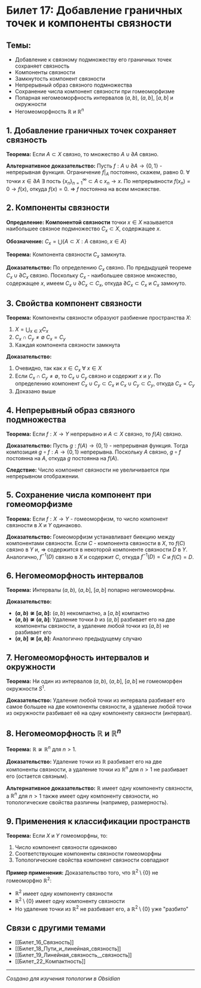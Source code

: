 # Билет 17: Добавление граничных точек и компоненты связности

## Темы:
- Добавление к связному подмножеству его граничных точек сохраняет связность
- Компоненты связности
- Замкнутость компонент связности
- Непрерывный образ связного подмножества
- Сохранение числа компонент связности при гомеоморфизме
- Попарная негомеоморфность интервалов $(a,b)$, $(a,b]$, $[a,b]$ и окружности
- Негомеоморфность $\mathbb{R}$ и $\mathbb{R}^n$

## 1. Добавление граничных точек сохраняет связность

**Теорема:** Если $A \subset X$ связно, то множество $A \cup \partial A$ связно.

**Альтернативное доказательство:** Пусть $f: A \cup \partial A \to \{0,1\}$ - непрерывная функция. Ограничение $f|_A$ постоянно, скажем, равно $0$. ∀ точки $x \in \partial A$ ∃ пость $\{x_n\}_{n=1}^{\infty} \subset A$ с $x_n \to x$. По непрерывности $f(x_n) = 0 \to f(x)$, откуда $f(x) = 0$. ⇒ $f$ постоянна на всем множестве.

## 2. Компоненты связности

**Определение:** **Компонентой связности** точки $x \in X$ называется наибольшее связное подмножество $C_x \subset X$, содержащее $x$.

**Обозначение:** $C_x = \bigcup\{A \subset X : A \text{ связно}, x \in A\}$

**Теорема:** Компонента связности $C_x$ замкнута.

**Доказательство:** По определению $C_x$ связно. По предыдущей теореме $C_x \cup \partial C_x$ связно. Поскольку $C_x$ - наибольшее связное множество, содержащее $x$, имеем $C_x \cup \partial C_x \subset C_x$, откуда $\partial C_x \subset C_x$ и $C_x$ замкнуто.

## 3. Свойства компонент связности

**Теорема:** Компоненты связности образуют разбиение пространства $X$:

1. $X = \bigcup_{x \in X} C_x$
2. $C_x \cap C_y \neq \emptyset$  $C_x = C_y$
3. Каждая компонента связности замкнута

**Доказательство:**
1. Очевидно, так как $x \in C_x$ ∀ $x \in X$
2. Если $C_x \cap C_y \neq \emptyset$, то $C_x \cup C_y$ связно и содержит $x$ и $y$. По определению компонент $C_x \cup C_y \subset C_x$ и $C_x \cup C_y \subset C_y$, откуда $C_x = C_y$
3. Доказано выше

## 4. Непрерывный образ связного подмножества

**Теорема:** Если $f: X \to Y$ непрерывно и $A \subset X$ связно, то $f(A)$ связно.

**Доказательство:** Пусть $g: f(A) \to \{0,1\}$ - непрерывная функция. Тогда композиция $g \circ f: A \to \{0,1\}$ непрерывна. Поскольку $A$ связно, $g \circ f$ постоянна на $A$, откуда $g$ постоянна на $f(A)$.

**Следствие:** Число компонент связности не увеличивается при непрерывном отображении.

## 5. Сохранение числа компонент при гомеоморфизме

**Теорема:** Если $f: X \to Y$ - гомеоморфизм, то число компонент связности в $X$ и $Y$ одинаково.

**Доказательство:** Гомеоморфизм устанавливает биекцию между компонентами связности. Если $C$ - компонента связности в $X$, то $f(C)$ связно в $Y$ и, ⇒ содержится в некоторой компоненте связности $D$ в $Y$. Аналогично, $f^{-1}(D)$ связно в $X$ и содержит $C$, откуда $f^{-1}(D) = C$ и $f(C) = D$.

## 6. Негомеоморфность интервалов

**Теорема:** Интервалы $(a,b)$, $(a,b]$, $[a,b]$ попарно негомеоморфны.

**Доказательство:**
- **$(a,b) \not\cong [a,b]$:** $(a,b)$ некомпактно, а $[a,b]$ компактно
- **$(a,b) \not\cong (a,b]$:** Удаление точки $b$ из $(a,b]$ разбивает его на две компоненты связности, а удаление любой точки из $(a,b)$ не разбивает его
- **$(a,b] \not\cong [a,b]$:** Аналогично предыдущему случаю

## 7. Негомеоморфность интервалов и окружности

**Теорема:** Ни один из интервалов $(a,b)$, $(a,b]$, $[a,b]$ не гомеоморфен окружности $S^1$.

**Доказательство:** Удаление любой точки из интервала разбивает его самое большее на две компоненты связности, а удаление любой точки из окружности разбивает её на одну компоненту связности (интервал).

## 8. Негомеоморфность $\mathbb{R}$ и $\mathbb{R}^n$

**Теорема:** $\mathbb{R} \not\cong \mathbb{R}^n$ для $n > 1$.

**Доказательство:** Удаление точки из $\mathbb{R}$ разбивает его на две компоненты связности, а удаление точки из $\mathbb{R}^n$ для $n > 1$ не разбивает его (остается связным).

**Альтернативное доказательство:** $\mathbb{R}$ имеет одну компоненту связности, а $\mathbb{R}^n$ для $n > 1$ также имеет одну компоненту связности, но топологические свойства различны (например, размерность).

## 9. Применения к классификации пространств

**Теорема:** Если $X$ и $Y$ гомеоморфны, то:
1. Число компонент связности одинаково
2. Соответствующие компоненты связности гомеоморфны
3. Топологические свойства компонент связности совпадают

**Пример применения:** Доказательство того, что $\mathbb{R}^2 \setminus \{0\}$ не гомеоморфно $\mathbb{R}^2$:
- $\mathbb{R}^2$ имеет одну компоненту связности
- $\mathbb{R}^2 \setminus \{0\}$ имеет одну компоненту связности
- Но удаление точки из $\mathbb{R}^2$ не разбивает его, а $\mathbb{R}^2 \setminus \{0\}$ уже "разбито"

## Связи с другими темами

- [[Билет_16_Связность]]
- [[Билет_18_Пути_и_линейная_связность]]
- [[Билет_19_Линейная_связность__связность]]
- [[Билет_22_Компактность]]

---
*Создано для изучения топологии в Obsidian*
